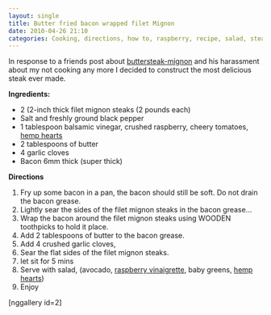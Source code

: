 ```yaml
---
layout: single
title: Butter fried bacon wrapped filet Mignon
date: 2010-04-26 21:10
categories: Cooking, directions, how to, raspberry, recipe, salad, steak, Uncategorized
---
```

In response to a friends post about <a href="http://www.criticaloddness.com/blog/buttersteak-mignon/">buttersteak-mignon</a> and his harassment about my not cooking any more I decided to construct the most delicious steak ever made.

<strong>Ingredients:</strong>
<ul>
	<li>2 (2-inch thick filet mignon steaks (2 pounds each)</li>
	<li>Salt and freshly ground black pepper</li>
	<li>1 tablespoon balsamic vinegar, crushed raspberry, cheery tomatoes, <a href="http://www.healing-source.com/about_HempHearts_b.htm">hemp hearts</a></li>
	<li>2 tablespoons of butter</li>
	<li>4 garlic cloves</li>
	<li>Bacon 6mm thick (super thick)</li>
</ul>
<strong>Directions </strong>
<ol>
	<li>Fry up some bacon in a pan, the bacon should still be soft. Do not drain the bacon grease.</li>
	<li>Lightly sear the sides of the filet mignon steaks in the bacon grease...</li>
	<li>Wrap the bacon around the filet mignon steaks using WOODEN toothpicks to hold it place.</li>
	<li>Add 2 tablespoons of butter to the bacon grease.</li>
	<li>Add 4 crushed garlic cloves,</li>
	<li>Sear the flat sides of the filet mignon steaks.</li>
	<li>let sit for 5 mins</li>
	<li>Serve with salad, (avocado, <a href="http://www.cooks.com/rec/view/0,1915,149162-245201,00.html">raspberry vinaigrette</a>, baby greens, <a href="http://www.healing-source.com/about_HempHearts_b.htm">hemp hearts</a>)</li>
	<li>Enjoy</li>
</ol>
[nggallery id=2]
